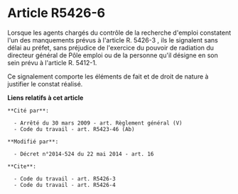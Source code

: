# Article R5426-6

Lorsque les agents chargés du contrôle de la recherche d'emploi constatent l'un des manquements prévus à l'article R.
5426-3 , ils le signalent sans délai au préfet, sans préjudice de l'exercice du pouvoir de radiation du directeur général de
Pôle emploi ou de la personne qu'il désigne en son sein prévu à l'article R. 5412-1.

Ce signalement comporte les éléments de fait et de droit de nature à justifier le constat réalisé.

**Liens relatifs à cet article**

	**Cité par**:

	  - Arrêté du 30 mars 2009 - art. Règlement général (V)
	  - Code du travail - art. R5423-46 (Ab)

	**Modifié par**:

	  - Décret n°2014-524 du 22 mai 2014 - art. 16

	**Cite**:

	  - Code du travail - art. R5426-3
	  - Code du travail - art. R5426-4
